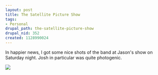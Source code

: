 ```yaml
--- 
layout: post
title: The Satellite Picture Show
tags: 
- Personal
drupal_path: the-satellite-picture-show
drupal_nid: 352
created: 1128990024
---
```

In happier news, I got some nice shots of the band at Jason's show on Saturday night. Josh in particular was quite photogenic.



<a href="http://www.flickr.com/photos/jeffeaton/tags/thesatellitepictureshow/"><img src="http://static.flickr.com/33/51379561_2b947c2ad3_m.jpg"></a>
